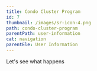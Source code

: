```yaml
---
title: Condo Cluster Program
id: 7
thumbnail: /images/sr-icon-4.png
path: condo-cluster-program
parentPath: user-information
cat: navigation
parentEle: User Information
---
```

Let's see what happens
